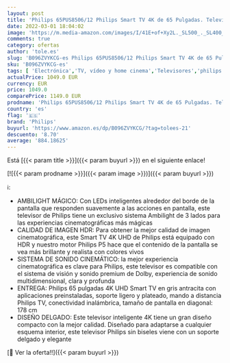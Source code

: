 ```yaml
---
layout: post
title: 'Philips 65PUS8506/12 Philips Smart TV 4K de 65 Pulgadas. Televisión LED UHD Ideal para Netflix  Youtube y Gaming/Asistente de Google y Alexa/Android TV  Ambilight  HDR  Dolby Vision y Dolby Atmos'
date: 2022-03-01 18:04:02
image: 'https://m.media-amazon.com/images/I/41E+of+Xy2L._SL500_._SL400_.jpg'
comments: true
category: ofertas
author: 'tole.es'
slug: 'B096ZVYKCG-es Philips 65PUS8506/12 Philips Smart TV 4K de 65 Pulgadas....'
sku: 'B096ZVYKCG-es'
tags: [ 'Electrónica','TV, vídeo y home cinema','Televisores','philips','smart','tv', ]
actualPrice: 1049.0 EUR
currency: EUR
price: 1049.0
comparePrice: 1149.0 EUR
prodname: 'Philips 65PUS8506/12 Philips Smart TV 4K de 65 Pulgadas. Televisión LED UHD Ideal para Netflix  Youtube y Gaming/Asistente de Google y Alexa/Android TV  Ambilight  HDR  Dolby Vision y Dolby Atmos'
country: 'es'
flag: '🇪🇸'
brand: 'Philips'
buyurl: 'https://www.amazon.es/dp/B096ZVYKCG/?tag=tolees-21'
descuento: '8.70'
average: '884.18625'
---
```


Está [{{< param title >}}]({{< param buyurl >}}) en el siguiente enlace!

[![{{< param prodname >}}]({{< param image >}})]({{< param buyurl >}})

ℹ️:

- AMBILIGHT MÁGICO: Con LEDs inteligentes alrededor del borde de la pantalla que responden suavemente a las acciones en pantalla, este televisor de Philips tiene un exclusivo sistema Ambilight de 3 lados para las experiencias cinematográficas más mágicas
- CALIDAD DE IMAGEN HDR: Para obtener la mejor calidad de imagen cinematográfica, este Smart TV 4K UHD de Philips está equipado con HDR y nuestro motor Philips P5 hace que el contenido de la pantalla se vea más brillante y realista con colores vivos
- SISTEMA DE SONIDO CINEMÁTICO: la mejor experiencia cinematográfica es clave para Philips, este televisor es compatible con el sistema de visión y sonido premium de Dolby, experiencia de sonido multidimensional, clara y profunda
- ENTREGA: Philips 65 pulgadas 4K UHD Smart TV en gris antracita con aplicaciones preinstaladas, soporte ligero y plateado, mando a distancia Philips TV, conectividad inalámbrica, tamaño de pantalla en diagonal: 178 cm
- DISEÑO DELGADO: Este televisor inteligente 4K tiene un gran diseño compacto con la mejor calidad. Diseñado para adaptarse a cualquier esquema interior, este televisor Philips sin biseles viene con un soporte delgado y elegante

[🛒 Ver la oferta!!]({{< param buyurl >}})
